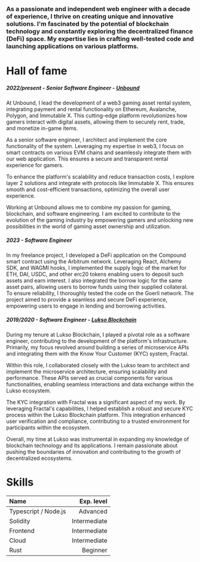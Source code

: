 

### As a passionate and independent web engineer with a decade of experience, I thrive on creating unique and innovative solutions. I'm fascinated by the potential of blockchain technology and constantly exploring the decentralized finance (DeFi) space. My expertise lies in crafting well-tested code and launching applications on various platforms.

# Hall of fame

##### 2022/present - Senior Software Engineer - [Unbound](https://www.unboundnation.io/)
At Unbound, I lead the development of a web3 gaming asset rental system, integrating payment and rental functionality on Ethereum, Avalanche, Polygon, and Immutable X. This cutting-edge platform revolutionizes how gamers interact with digital assets, allowing them to securely rent, trade, and monetize in-game items.

As a senior software engineer, I architect and implement the core functionality of the system. Leveraging my expertise in web3, I  focus on smart contracts on various EVM chains and seamlessly integrate them with our web application. This ensures a secure and transparent rental experience for gamers.

To enhance the platform's scalability and reduce transaction costs, I explore layer 2 solutions and integrate with protocols like Immutable X. This ensures smooth and cost-efficient transactions, optimizing the overall user experience.

Working at Unbound allows me to combine my passion for gaming, blockchain, and software engineering. I am excited to contribute to the evolution of the gaming industry by empowering gamers and unlocking new possibilities in the world of gaming asset ownership and utilization.

##### 2023 - Software Engineer
In my freelance project, I developed a DeFi application on the Compound smart contract using the Arbitrum network. Leveraging React, Alchemy SDK, and WAGMI hooks, I implemented the supply logic of the market for ETH, DAI, USDC, and other erc20 tokens enabling users to deposit such assets and earn interest. I also integrated the borrow logic for the same asset pairs, allowing users to borrow funds using their supplied collateral. To ensure reliability, I thoroughly tested the code on the Goerli network. The project aimed to provide a seamless and secure DeFi experience, empowering users to engage in lending and borrowing activities.

##### 2019/2020 - Software Engineer - [Lukso Blockchain](https://lukso.network/)
During my tenure at Lukso Blockchain, I played a pivotal role as a software engineer, contributing to the development of the platform's infrastructure. Primarily, my focus revolved around building a series of microservice APIs and integrating them with the Know Your Customer (KYC) system, Fractal.

Within this role, I collaborated closely with the Lukso team to architect and implement the microservice architecture, ensuring scalability and performance. These APIs served as crucial components for various functionalities, enabling seamless interactions and data exchange within the Lukso ecosystem.

The KYC integration with Fractal was a significant aspect of my work. By leveraging Fractal's capabilities, I helped establish a robust and secure KYC process within the Lukso Blockchain platform. This integration enhanced user verification and compliance, contributing to a trusted environment for participants within the ecosystem.

Overall, my time at Lukso was instrumental in expanding my knowledge of blockchain technology and its applications. I remain passionate about pushing the boundaries of innovation and contributing to the growth of decentralized ecosystems.

# Skills
| Name | Exp. level |
| :---         |          ---: |
| Typescript / Node.js     | Advanced      |
| Solidity     | Intermediate      |
| Frontend     | Intermediate      |
| Cloud     | Intermediate      |
| Rust     | Beginner      |
